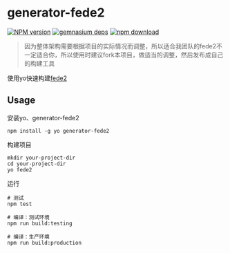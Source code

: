 # generator-fede2

[![NPM version][npm-image]][npm-url]
[![gemnasium deps][gemnasium-image]][gemnasium-url]
[![npm download][download-image]][download-url]

> 因为整体架构需要根据项目的实际情况而调整，所以适合我团队的fede2不一定适合你，所以使用时建议fork本项目，做适当的调整，然后发布成自己的构建工具

使用yo快速构建[fede2](https://github.com/keenwon/fede2)

## Usage
安装yo、generator-fede2

```shell
npm install -g yo generator-fede2
```

构建项目

```shell
mkdir your-project-dir
cd your-project-dir
yo fede2
```

运行

```shell
# 测试
npm test

# 编译：测试环境
npm run build:testing

# 编译：生产环境
npm run build:production
```

[npm-image]: https://img.shields.io/npm/v/generator-fede2.svg?style=flat-square
[npm-url]: https://www.npmjs.com/package/generator-fede2
[gemnasium-image]: http://img.shields.io/gemnasium/keenwon/generator-fede2.svg?style=flat-square
[gemnasium-url]: https://gemnasium.com/keenwon/generator-fede2
[download-image]: https://img.shields.io/npm/dm/generator-fede2.svg?style=flat-square
[download-url]: https://npmjs.org/package/generator-fede2